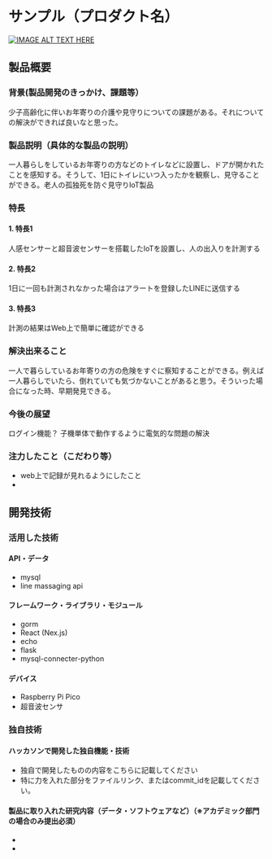 # サンプル（プロダクト名）

[![IMAGE ALT TEXT HERE](https://jphacks.com/wp-content/uploads/2023/07/JPHACKS2023_ogp.png)](https://www.youtube.com/watch?v=yYRQEdfGjEg)

## 製品概要
### 背景(製品開発のきっかけ、課題等）
少子高齢化に伴いお年寄りの介護や見守りについての課題がある。それについての解決ができれば良いなと思った。
### 製品説明（具体的な製品の説明）
一人暮らしをしているお年寄りの方などのトイレなどに設置し、ドアが開かれたことを感知する。そうして、1日にトイレにいつ入ったかを観察し、見守ることができる。老人の孤独死を防ぐ見守りIoT製品
### 特長
#### 1. 特長1 
人感センサーと超音波センサーを搭載したIoTを設置し、人の出入りを計測する
#### 2. 特長2　
1日に一回も計測されなかった場合はアラートを登録したLINEに送信する
#### 3. 特長3　
計測の結果はWeb上で簡単に確認ができる

### 解決出来ること 
一人で暮らしているお年寄りの方の危険をすぐに察知することができる。例えば一人暮らしでいたら、倒れていても気づかないことがあると思う。そういった場合になった時、早期発見できる。
### 今後の展望　
ログイン機能？
子機単体で動作するように電気的な問題の解決
### 注力したこと（こだわり等）
* web上で記録が見れるようにしたこと
* 

## 開発技術　
### 活用した技術
#### API・データ
* mysql
* line massaging api

#### フレームワーク・ライブラリ・モジュール
* gorm
* React (Nex.js)
* echo
* flask
* mysql-connecter-python


#### デバイス
* Raspberry Pi Pico
* 超音波センサ

### 独自技術
#### ハッカソンで開発した独自機能・技術
* 独自で開発したものの内容をこちらに記載してください
* 特に力を入れた部分をファイルリンク、またはcommit_idを記載してください。

#### 製品に取り入れた研究内容（データ・ソフトウェアなど）（※アカデミック部門の場合のみ提出必須）
* 
* 
